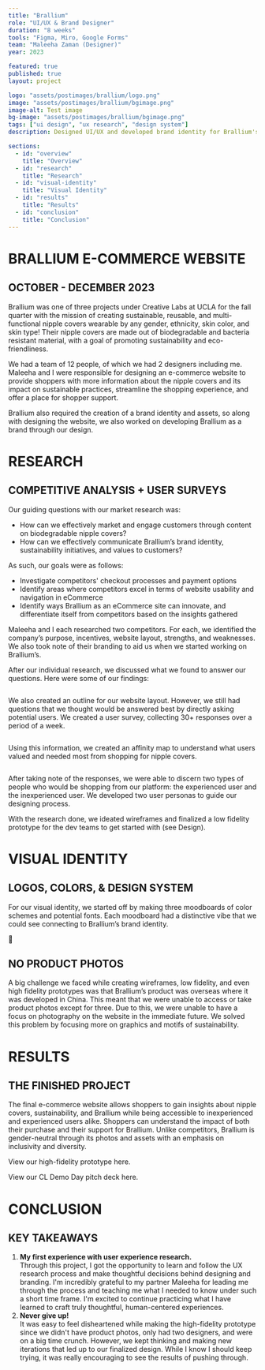 ```yaml
---
title: "Brallium"
role: "UI/UX & Brand Designer"
duration: "8 weeks"
tools: "Figma, Miro, Google Forms"
team: "Maleeha Zaman (Designer)"
year: 2023

featured: true
published: true
layout: project

logo: "assets/postimages/brallium/logo.png"
image: "assets/postimages/brallium/bgimage.png"
image-alt: Test image
bg-image: "assets/postimages/brallium/bgimage.png"
tags: ["ui design", "ux research", "design system"]
description: Designed UI/UX and developed brand identity for Brallium's ecommerce site, highlighting sustainability and gender-neutrality, in an 8-week project with a 2-person design team.

sections:
  - id: "overview"
    title: "Overview"
  - id: "research"
    title: "Research"
  - id: "visual-identity"
    title: "Visual Identity"
  - id: "results"
    title: "Results"
  - id: "conclusion"
    title: "Conclusion"
---
```


<div class="project-content">
    <div class="section">
        <div class="section-header" id="overview">
            <h1>BRALLIUM E-COMMERCE WEBSITE</h1>
            <h2>OCTOBER - DECEMBER 2023</h2>
        </div>
        <div class="section-content">
            <p>Brallium was one of three projects under Creative Labs at UCLA for the fall quarter with the mission of creating <span>sustainable, reusable, and multi-functional nipple covers wearable by any gender, ethnicity, skin color, and skin type</span>! Their nipple covers are made out of biodegradable and bacteria resistant material, with a goal of promoting sustainability and eco-friendliness.</p>
            <p>We had a team of 12 people, of which we had 2 designers including me. Maleeha and I were responsible for designing an e-commerce website to provide shoppers with more information about the nipple covers and its impact on sustainable practices, streamline the shopping experience, and offer a place for shopper support.</p>
            <p>Brallium also required the creation of a brand identity and assets, so along with designing the website, we also worked on developing Brallium as a brand through our design.</p>
        </div>
    </div>
    <div class="section">
        <div class="section-header" id="research">
            <h1>RESEARCH</h1>
            <h2>COMPETITIVE ANALYSIS + USER SURVEYS</h2>
        </div>
        <div class="section-content">
            <p>Our guiding questions with our market research was:</p>
            <ul>
                <li>How can we effectively market and engage customers through content on biodegradable nipple covers?</li>
                <li>How can we effectively communicate Brallium’s brand identity, sustainability initiatives, and values to customers?</li>
            </ul>
            <p>As such, our <span>goals</span> were as follows:</p>
            <ul>
                <li>Investigate competitors' checkout processes and payment options</li>
                <li>Identify areas where competitors excel in terms of website usability and navigation in eCommerce</li>
                <li>Identify ways Brallium as an eCommerce site can innovate, and differentiate itself from competitors based on the insights gathered</li>
            </ul>
            <p>Maleeha and I each researched two competitors. For each, we identified the company’s purpose, incentives, website layout, strengths, and weaknesses. We also took note of their branding to aid us when we started working on Brallium’s.</p>
            <p>After our individual research, we discussed what we found to answer our questions. Here were some of our findings:</p>
            <img src="" alt="">
            <p>We also created an outline for our website layout. However, we still had questions that we thought would be answered best by directly asking potential users. We created a user survey, collecting 30+ responses over a period of a week.</p>
            <img src="" alt="">
            <p>Using this information, we created an affinity map to understand what users valued and needed most from shopping for nipple covers.</p>
            <img src="" alt="">
            <p>After taking note of the responses, we were able to discern two types of people who would be shopping from our platform: the experienced user and the inexperienced user. We developed two user personas to guide our designing process.</p>
            <p>With the research done, we ideated wireframes and finalized a low fidelity prototype for the dev teams to get started with (see Design).</p>
        </div>
    </div>
    <div class="section">
        <div class="section-header" id="visual-identity">
            <h1>VISUAL IDENTITY</h1>
            <h2>LOGOS, COLORS, & DESIGN SYSTEM</h2>
        </div>
        <div class="section-content">
            <p>For our visual identity, we started off by making three moodboards of color schemes and potential fonts. Each moodboard had a distinctive vibe that we could see connecting to Brallium’s brand identity.</p>
            <div class="callout">
                <div class="emoji">🚦</div>
                <div class="content">
                    <h2 class="header">NO PRODUCT PHOTOS</h2>
                    <p class="para">A big challenge we faced while creating wireframes, low fidelity, and even high fidelity prototypes was that Brallium’s product was overseas where it was developed in China. This meant that we were unable to access or take product photos except for three. Due to this, we were unable to have a focus on photography on the website in the immediate future. We solved this problem by focusing more on graphics and motifs of sustainability.</p>
                </div>
            </div>
        </div>
    </div>
    <div class="section">
        <div class="section-header" id="results">
            <h1>RESULTS</h1>
            <h2>THE FINISHED PROJECT</h2>
        </div>
        <div class="section-content">
            <p>The final e-commerce website allows shoppers to gain insights about nipple covers, sustainability, and Brallium while being accessible to inexperienced and experienced users alike. Shoppers can understand the impact of both their purchase and their support for Brallium. Unlike competitors, Brallium is gender-neutral through its photos and assets with an emphasis on inclusivity and diversity.</p>
            <p>View our high-fidelity prototype here.</p>
            <p>View our CL Demo Day pitch deck here.</p>
        </div>
    </div>
    <div class="section conclusion">
        <div class="section-header" id="conclusion">
            <h1>CONCLUSION</h1>
            <h2>KEY TAKEAWAYS</h2>
        </div>
        <div class="section-content">
            <ol>
                <li><strong>My first experience with user experience research.</strong><br>
                    Through this project, I got the opportunity to learn and follow the UX research process and make thoughtful decisions behind designing and branding. I'm incredibly grateful to my partner Maleeha for leading me through the process and teaching me what I needed to know under such a short time frame. I'm excited to continue practicing what I have learned to craft truly thoughtful, human-centered experiences.</li>
                <li><strong>Never give up!</strong><br>
                    It was easy to feel disheartened while making the high-fidelity prototype since we didn't have product photos, only had two designers, and were on a big time crunch. However, we kept thinking and making new iterations that led up to our finalized design. While I know I should keep trying, it was really encouraging to see the results of pushing through.</li>
            </ol>
        </div>
    </div>
</div>